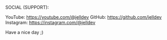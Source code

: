 

SOCIAL (SUPPORT):

YouTube: https://youtube.com/@jelldev
GitHub: https://github.com/jelldev
Instagram: https://instagram.com/@jelldev

Have a nice day ;)
